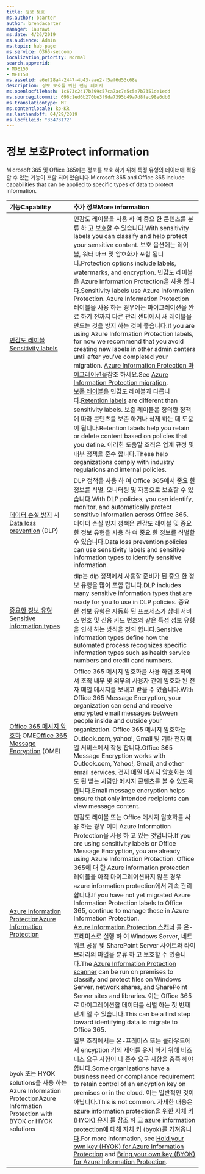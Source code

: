 ```yaml
---
title: 정보 보호
ms.author: bcarter
author: brendacarter
manager: laurawi
ms.date: 4/26/2019
ms.audience: Admin
ms.topic: hub-page
ms.service: O365-seccomp
localization_priority: Normal
search.appverid:
- MOE150
- MET150
ms.assetid: a6ef28a4-2447-4b43-aae2-f5af6d53c68e
description: 정보 보호를 위한 랜딩 페이지
ms.openlocfilehash: 1c673c2417b399c57ca7ac7e5c5a7b7351de1edd
ms.sourcegitcommit: 696c1ed6b270be3f9da7395b49a7d8fec98e6db0
ms.translationtype: MT
ms.contentlocale: ko-KR
ms.lasthandoff: 04/29/2019
ms.locfileid: "33473172"
---
```

# <a name="protect-information"></a><span data-ttu-id="11a74-103">정보 보호</span><span class="sxs-lookup"><span data-stu-id="11a74-103">Protect information</span></span>

<span data-ttu-id="11a74-104">Microsoft 365 및 Office 365에는 정보를 보호 하기 위해 특정 유형의 데이터에 적용할 수 있는 기능이 포함 되어 있습니다.</span><span class="sxs-lookup"><span data-stu-id="11a74-104">Microsoft 365 and Office 365 include capabilities that can be applied to specific types of data to protect information.</span></span> 


|<span data-ttu-id="11a74-105">**기능**</span><span class="sxs-lookup"><span data-stu-id="11a74-105">**Capability**</span></span>|<span data-ttu-id="11a74-106">**추가 정보**</span><span class="sxs-lookup"><span data-stu-id="11a74-106">**More information**</span></span>|
|:-----|:-----|
|[<span data-ttu-id="11a74-107">민감도 레이블</span><span class="sxs-lookup"><span data-stu-id="11a74-107">Sensitivity labels</span></span>](sensitivity-labels.md) <br/> |<span data-ttu-id="11a74-108">민감도 레이블을 사용 하 여 중요 한 콘텐츠를 분류 하 고 보호할 수 있습니다.</span><span class="sxs-lookup"><span data-stu-id="11a74-108">With sensitivity labels you can classify and help protect your sensitive content.</span></span> <span data-ttu-id="11a74-109">보호 옵션에는 레이블, 워터 마크 및 암호화가 포함 됩니다.</span><span class="sxs-lookup"><span data-stu-id="11a74-109">Protection options include labels, watermarks, and encryption.</span></span> <span data-ttu-id="11a74-110">민감도 레이블은 Azure Information Protection을 사용 합니다.</span><span class="sxs-lookup"><span data-stu-id="11a74-110">Sensitivity labels use Azure Information Protection.</span></span> <span data-ttu-id="11a74-111">Azure Information Protection 레이블을 사용 하는 경우에는 마이그레이션을 완료 하기 전까지 다른 관리 센터에서 새 레이블을 만드는 것을 방지 하는 것이 좋습니다.</span><span class="sxs-lookup"><span data-stu-id="11a74-111">If you are using Azure Information Protection labels, for now we recommend that you avoid creating new labels in other admin centers until after you've completed your migration.</span></span> <span data-ttu-id="11a74-112">[Azure Information Protection 마이그레이션을](https://docs.microsoft.com/en-us/azure/information-protection/configure-policy-migrate-labels)참조 하세요.</span><span class="sxs-lookup"><span data-stu-id="11a74-112">See [Azure Information Protection migration](https://docs.microsoft.com/en-us/azure/information-protection/configure-policy-migrate-labels).</span></span> <br/> <span data-ttu-id="11a74-113">[보존 레이블은](retention-policies.md) 민감도 레이블과 다릅니다.</span><span class="sxs-lookup"><span data-stu-id="11a74-113">[Retention labels](retention-policies.md) are different than sensitivity labels.</span></span> <span data-ttu-id="11a74-114">보존 레이블은 정의한 정책에 따라 콘텐츠를 보존 하거나 삭제 하는 데 도움이 됩니다.</span><span class="sxs-lookup"><span data-stu-id="11a74-114">Retention labels help you retain or delete content based on policies that you define.</span></span> <span data-ttu-id="11a74-115">이러한 도움말 조직은 업계 규정 및 내부 정책을 준수 합니다.</span><span class="sxs-lookup"><span data-stu-id="11a74-115">These help organizations comply with industry regulations and internal policies.</span></span>|
|<span data-ttu-id="11a74-116">[데이터 손실 방지](data-loss-prevention-policies.md) 시</span><span class="sxs-lookup"><span data-stu-id="11a74-116">[Data loss prevention](data-loss-prevention-policies.md) (DLP)</span></span>  <br/> |<span data-ttu-id="11a74-117">DLP 정책을 사용 하 여 Office 365에서 중요 한 정보를 식별, 모니터링 및 자동으로 보호할 수 있습니다.</span><span class="sxs-lookup"><span data-stu-id="11a74-117">With DLP policies, you can identify, monitor, and automatically protect sensitive information across Office 365.</span></span> <span data-ttu-id="11a74-118">데이터 손실 방지 정책은 민감도 레이블 및 중요 한 정보 유형을 사용 하 여 중요 한 정보를 식별할 수 있습니다.</span><span class="sxs-lookup"><span data-stu-id="11a74-118">Data loss prevention policies can use sensitivity labels and sensitive information types to identify sensitive information.</span></span> <br/> |
|[<span data-ttu-id="11a74-119">중요한 정보 유형</span><span class="sxs-lookup"><span data-stu-id="11a74-119">Sensitive information types</span></span>](what-the-sensitive-information-types-look-for.md)  <br/> |<span data-ttu-id="11a74-120">dlp는 dlp 정책에서 사용할 준비가 된 중요 한 정보 유형을 많이 포함 합니다.</span><span class="sxs-lookup"><span data-stu-id="11a74-120">DLP includes many sensitive information types that are ready for you to use in DLP policies.</span></span> <span data-ttu-id="11a74-121">중요 한 정보 유형은 자동화 된 프로세스가 상태 서비스 번호 및 신용 카드 번호와 같은 특정 정보 유형을 인식 하는 방식을 정의 합니다.</span><span class="sxs-lookup"><span data-stu-id="11a74-121">Sensitive information types define how the automated process recognizes specific information types such as health service numbers and credit card numbers.</span></span>   <br/> |
|<span data-ttu-id="11a74-122">[Office 365 메시지 암호화](ome.md) OME</span><span class="sxs-lookup"><span data-stu-id="11a74-122">[Office 365 Message Encryption](ome.md) (OME)</span></span>  <br/> |<span data-ttu-id="11a74-123">Office 365 메시지 암호화를 사용 하면 조직에서 조직 내부 및 외부의 사용자 간에 암호화 된 전자 메일 메시지를 보내고 받을 수 있습니다.</span><span class="sxs-lookup"><span data-stu-id="11a74-123">With Office 365 Message Encryption, your organization can send and receive encrypted email messages between people inside and outside your organization.</span></span> <span data-ttu-id="11a74-124">Office 365 메시지 암호화는 Outlook.com, yahoo!, Gmail 및 기타 전자 메일 서비스에서 작동 합니다.</span><span class="sxs-lookup"><span data-stu-id="11a74-124">Office 365 Message Encryption works with Outlook.com, Yahoo!, Gmail, and other email services.</span></span> <span data-ttu-id="11a74-125">전자 메일 메시지 암호화는 의도 된 받는 사람만 메시지 콘텐츠를 볼 수 있도록 합니다.</span><span class="sxs-lookup"><span data-stu-id="11a74-125">Email message encryption helps ensure that only intended recipients can view message content.</span></span>  <br/> |
|[<span data-ttu-id="11a74-126">Azure Information Protection</span><span class="sxs-lookup"><span data-stu-id="11a74-126">Azure Information Protection</span></span>](https://docs.microsoft.com/en-us/azure/information-protection/)<br/> |<span data-ttu-id="11a74-127">민감도 레이블 또는 Office 메시지 암호화를 사용 하는 경우 이미 Azure Information Protection을 사용 하 고 있는 것입니다.</span><span class="sxs-lookup"><span data-stu-id="11a74-127">If you are using sensitivity labels or Office Message Encryption, you are already using Azure Information Protection.</span></span> <span data-ttu-id="11a74-128">Office 365에 대 한 Azure information protection 레이블을 아직 마이그레이션하지 않은 경우 azure information protection에서 계속 관리 합니다.</span><span class="sxs-lookup"><span data-stu-id="11a74-128">If you have not yet migrated Azure Information Protection labels to Office 365, continue to manage these in Azure Information Protection.</span></span>  <br/><span data-ttu-id="11a74-129">[Azure Information Protection 스캐너](https://docs.microsoft.com/en-us/azure/information-protection/deploy-aip-scanner) 를 온-프레미스로 실행 하 여 Windows Server, 네트워크 공유 및 SharePoint Server 사이트와 라이브러리의 파일을 분류 하 고 보호할 수 있습니다.</span><span class="sxs-lookup"><span data-stu-id="11a74-129">The [Azure Information Protection scanner](https://docs.microsoft.com/en-us/azure/information-protection/deploy-aip-scanner) can be run on premises to classify and protect files on Windows Server, network shares, and SharePoint Server sites and libraries.</span></span> <span data-ttu-id="11a74-130">이는 Office 365로 마이그레이션할 데이터를 식별 하는 첫 번째 단계 일 수 있습니다.</span><span class="sxs-lookup"><span data-stu-id="11a74-130">This can be a first step toward identifying data to migrate to Office 365.</span></span>
|<span data-ttu-id="11a74-131">byok 또는 HYOK solutions을 사용 하는 Azure Information Protection</span><span class="sxs-lookup"><span data-stu-id="11a74-131">Azure Information Protection with BYOK or HYOK solutions</span></span> <br/> |<span data-ttu-id="11a74-132">일부 조직에서는 온-프레미스 또는 클라우드에서 encyption 키의 제어를 유지 하기 위해 비즈니스 요구 사항이 나 준수 요구 사항을 충족 해야 합니다.</span><span class="sxs-lookup"><span data-stu-id="11a74-132">Some organizations have a business need or compliance requirement to retain control of an encyption key on premises or in the cloud.</span></span> <span data-ttu-id="11a74-133">이는 일반적인 것이 아닙니다.</span><span class="sxs-lookup"><span data-stu-id="11a74-133">This is not common.</span></span> <span data-ttu-id="11a74-134">자세한 내용은 [azure information protection을 위한 자체 키 (HYOK) 유지](https://docs.microsoft.com/en-us/azure/information-protection/configure-adrms-restrictions) 를 참조 하 고 [azure information protection에 대해 자체 키 (byok)를 가져옵니다](https://docs.microsoft.com/en-us/azure/information-protection/byok-price-restrictions).</span><span class="sxs-lookup"><span data-stu-id="11a74-134">For more information, see [Hold your own key (HYOK) for Azure Information Protection](https://docs.microsoft.com/en-us/azure/information-protection/configure-adrms-restrictions) and [Bring your own key (BYOK) for Azure Information Protection](https://docs.microsoft.com/en-us/azure/information-protection/byok-price-restrictions).</span></span> <br/> |
    


